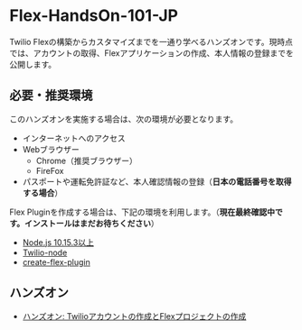 # Flex-HandsOn-101-JP
Twilio Flexの構築からカスタマイズまでを一通り学べるハンズオンです。現時点では、アカウントの取得、Flexアプリケーションの作成、本人情報の登録までを公開します。

## 必要・推奨環境
このハンズオンを実施する場合は、次の環境が必要となります。
- インターネットへのアクセス
- Webブラウザー
    - Chrome（推奨ブラウザー）
    - FireFox
- パスポートや運転免許証など、本人確認情報の登録（__日本の電話番号を取得する場合__）

Flex Pluginを作成する場合は、下記の環境を利用します。（__現在最終確認中です。インストールはまだお待ちください__）
- [Node.js 10.15.3以上](https://nodejs.org/ja/)
- [Twilio-node](https://www.npmjs.com/package/twilio)
- [create-flex-plugin](https://www.npmjs.com/package/create-flex-plugin)
  

## ハンズオン

- [ハンズオン: Twilioアカウントの作成とFlexプロジェクトの作成](./docs/01-Twilio-Create-Account-Flex/01-00-Overview.md)